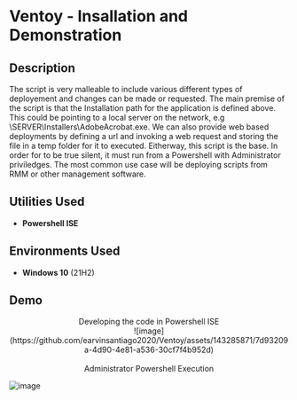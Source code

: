 <h1> Ventoy - Insallation and Demonstration </h1>

<h2>Description</h2>

The script is very malleable to include various different types of deployement and changes can be made or requested. The main premise of the script is that the Installation path for the application is defined above. This could be pointing to a local server on the network, e.g \\SERVER\Installers\AdobeAcrobat.exe. We can also provide web based deployments by defining a url and invoking a web request and storing the file in a temp folder for it to executed. Eitherway, this script is the base. In order for to be true silent, it must run from a Powershell with Administrator priviledges. The most common use case will be deploying scripts from RMM or other management software.  

<h2> Utilities Used </h2>

- <b>Powershell ISE</b> 

<h2>Environments Used </h2>

- <b>Windows 10</b> (21H2)

<h2> Demo </h2>

<p align="center">
Developing the code in Powershell ISE
<br/>
![image](https://github.com/earvinsantiago2020/Ventoy/assets/143285871/7d93209a-4d90-4e81-a536-30cf7f4b952d)
<br />
<br /> Administrator Powershell Execution  
<br/>
 
![image](https://github.com/earvinsantiago2020/Ventoy/assets/143285871/c8da5bbd-8f79-4646-ae1c-d8254ceb8a19)
<br />


</p>

<!--
 ```diff
- text in red
+ text in green
! text in orange
# text in gray
@@ text in purple (and bold)@@
```
--!>
